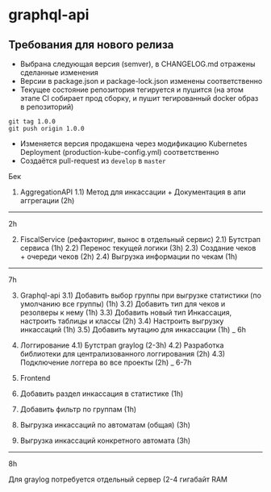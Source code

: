 # graphql-api

## Требования для нового релиза
* Выбрана следующая версия (semver), в CHANGELOG.md отражены сделанные изменения
* Версии в package.json и package-lock.json изменены соответственно
* Текущее состояние репозитория тегируется и пушится (на этом этапе CI собирает прод сборку, и пушит тегированный docker образ в репозиторий)
```$xslt
git tag 1.0.0
git push origin 1.0.0
```
* Изменяется версия продакшена через модификацию Kubernetes Deployment (production-kube-config.yml) соответственно
* Создаётся pull-request из `develop` в `master`

Бек

1) AggregationAPI
1.1) Метод для инкассации + Документация в апи аггрегации (2h)
____
2h

2) FiscalService (рефакторинг, вынос в отдельный сервис)
2.1) Бутстрап сервиса (1h)
2.2) Перенос текущей логики (3h)
2.3) Создание чеков + очереди чеков (2h)
2.4) Выгрузка информации по чекам (1h)
____
7h

3) Graphql-api
3.1) Добавить выбор группы при выгрузке статистики (по умолчанию все группы) (1h)
3.2) Добавить тип для чеков и резолверы к нему (1h)
3.3) Добавить новый тип Инкассация, настроить таблицы и классы (2h)
3.4) Настроить выгрузку инкассаций (1h)
3.5) Добавить мутацию для инкассации (1h)
_
6h

4) Логгирование
4.1) Бутстрап graylog (2-3h)
4.2) Разработка библиотеки для централизованного логгирования (2h)
4.3) Подключение логгера во все проекты (2h)
_
6-7h


5) Frontend
1) Добавить раздел инкассация в  статистике (1h)
2) Добавить фильтр по группам (1h)
3) Выгрузка инкассаций по автоматам (общая) (3h)
4) Выгрузка инкассаций конкретного автомата  (3h)
___
8h


 Для graylog потребуется отдельный сервер (2-4 гигабайт RAM
